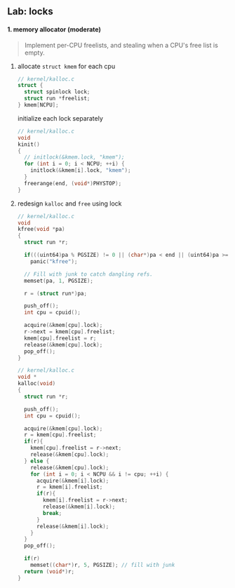 ## Lab: locks

#### 1. memory allocator (moderate)

> Implement per-CPU freelists, and stealing when a CPU's free list is empty.

1. allocate `struct kmem` for each cpu

   ```c
   // kernel/kalloc.c
   struct {
     struct spinlock lock;
     struct run *freelist;
   } kmem[NCPU];
   ```

   initialize each lock separately

   ```c
   // kernel/kalloc.c
   void
   kinit()
   {
     // initlock(&kmem.lock, "kmem");
     for (int i = 0; i < NCPU; ++i) {
       initlock(&kmem[i].lock, "kmem");
     }
     freerange(end, (void*)PHYSTOP);
   }
   ```

2. redesign `kalloc` and `free` using lock

   ```c
   // kernel/kalloc.c
   void
   kfree(void *pa)
   {
     struct run *r;

     if(((uint64)pa % PGSIZE) != 0 || (char*)pa < end || (uint64)pa >= PHYSTOP)
       panic("kfree");

     // Fill with junk to catch dangling refs.
     memset(pa, 1, PGSIZE);

     r = (struct run*)pa;

     push_off();
     int cpu = cpuid();

     acquire(&kmem[cpu].lock);
     r->next = kmem[cpu].freelist;
     kmem[cpu].freelist = r;
     release(&kmem[cpu].lock);
     pop_off();
   }
   ```
   
   ```c
   // kernel/kalloc.c
   void *
   kalloc(void)
   {
     struct run *r;

     push_off();
     int cpu = cpuid();

     acquire(&kmem[cpu].lock);
     r = kmem[cpu].freelist;
     if(r){
       kmem[cpu].freelist = r->next;
       release(&kmem[cpu].lock);
     } else {
       release(&kmem[cpu].lock);
       for (int i = 0; i < NCPU && i != cpu; ++i) {
         acquire(&kmem[i].lock);
         r = kmem[i].freelist;
         if(r){
           kmem[i].freelist = r->next;
           release(&kmem[i].lock);
           break;
         }
         release(&kmem[i].lock);
       }
     }
     pop_off();

     if(r)
       memset((char*)r, 5, PGSIZE); // fill with junk
     return (void*)r;
   }
   ```
